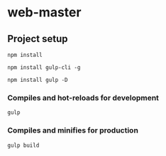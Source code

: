 # web-master

## Project setup
```
npm install

npm install gulp-cli -g

npm install gulp -D
```

### Compiles and hot-reloads for development
```
gulp
```

### Compiles and minifies for production
```
gulp build
```
